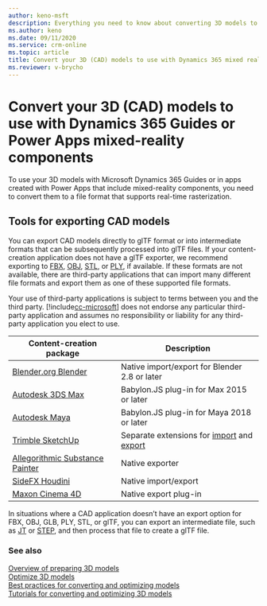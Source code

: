 ```yaml
---
author: keno-msft
description: Everything you need to know about converting 3D models to use with Dynamics 365 mixed-reality applications
ms.author: keno
ms.date: 09/11/2020
ms.service: crm-online
ms.topic: article
title: Convert your 3D (CAD) models to use with Dynamics 365 mixed reality applications, such as Dynamics 365 Guides
ms.reviewer: v-brycho
---
```


# Convert your 3D (CAD) models to use with Dynamics 365 Guides or Power Apps mixed-reality components

To use your 3D models with Microsoft Dynamics 365 Guides or in apps created with Power Apps that include mixed-reality components, you need to convert them to a file format that supports real-time rasterization. 

## Tools for exporting CAD models

You can export CAD models directly to glTF format or into intermediate formats that can be subsequently processed into glTF files. If your content-creation application does not have a glTF exporter, we recommend exporting to [FBX](https://aka.ms/FBXfileformat), [OBJ](https://en.wikipedia.org/wiki/Wavefront_.obj_file), [STL](https://en.wikipedia.org/wiki/STL_(file_format)), or [PLY](https://en.wikipedia.org/wiki/PLY_(file_format)), if available. If these formats are not available, there are third-party applications that can import many different file formats and export them as one of these supported file formats. 

Your use of third-party applications is subject to terms between you and the third party. [!include[cc-microsoft](../../includes/cc-microsoft.md)] does not endorse any particular third-party application and assumes no responsibility or liability for any third-party application you elect to use.

|Content-creation package|Description|
|-----------------------------------------------|---------------------------------------------------------------|
[Blender.org Blender](https://aka.ms/Blender_2.8)|Native import/export for Blender 2.8 or later|
[Autodesk 3DS Max](https://aka.ms/BabylonJS_Max2Babylon_Installation)|Babylon.JS plug-in for Max 2015 or later|
[Autodesk Maya](https://aka.ms/BabylonJS_Maya2Babylon_Installation)|Babylon.JS plug-in for Maya 2018 or later|
[Trimble SketchUp](https://aka.ms/SketchUp_glTF_Export)|Separate extensions for [import](https://extensions.sketchup.com/search/?q=gltf) and [export](https://extensions.sketchup.com/search/?q=gltf)|
|[Allegorithmic Substance Painter](https://aka.ms/SubstancePainter_glTF_Exporter)|Native exporter|
|[SideFX Houdini](https://aka.ms/Houdini_glTF_Exporter)|Native import/export|
|[Maxon Cinema 4D](https://www.maxon.net/products/cinema-4d/overview/)|Native export plug-in|

In situations where a CAD application doesn’t have an export option for FBX, OBJ, GLB, PLY, STL, or glTF, you can export an intermediate file, such as [JT](https://aka.ms/Jtfileformat) or [STEP](https://aka.ms/STEPfileformat), and then process that file to create a glTF file. 

### See also
[Overview of preparing 3D models](index.md)<br>
[Optimize 3D models](optimize-models.md)<br>
[Best practices for converting and optimizing models](best-practices.md)<br>
[Tutorials for converting and optimizing 3D models](tutorials-overview.md)<br>






